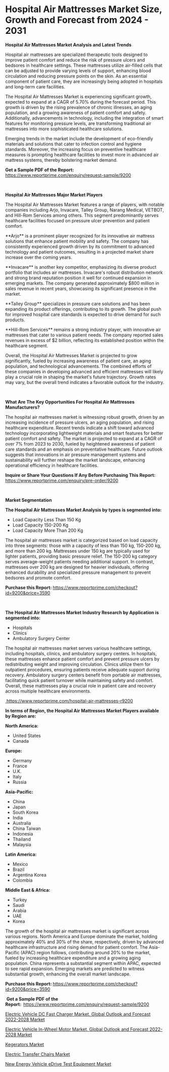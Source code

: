 <p><h1>Hospital Air Mattresses Market Size, Growth and Forecast from 2024 - 2031</h1></p><p><strong>Hospital Air Mattresses Market Analysis and Latest Trends</strong></p>
<p><p>Hospital air mattresses are specialized therapeutic tools designed to improve patient comfort and reduce the risk of pressure ulcers and bedsores in healthcare settings. These mattresses utilize air-filled cells that can be adjusted to provide varying levels of support, enhancing blood circulation and reducing pressure points on the skin. As an essential component of patient care, they are increasingly being adopted in hospitals and long-term care facilities.</p><p>The Hospital Air Mattresses Market is experiencing significant growth, expected to expand at a CAGR of 5.70% during the forecast period. This growth is driven by the rising prevalence of chronic illnesses, an aging population, and a growing awareness of patient comfort and safety. Additionally, advancements in technology, including the integration of smart features for monitoring pressure levels, are transforming traditional air mattresses into more sophisticated healthcare solutions.</p><p>Emerging trends in the market include the development of eco-friendly materials and solutions that cater to infection control and hygiene standards. Moreover, the increasing focus on preventive healthcare measures is prompting healthcare facilities to invest more in advanced air mattress systems, thereby bolstering market demand.</p></p>
<p><strong>Get a Sample PDF of the Report:&nbsp;</strong> <a href="https://www.reportprime.com/enquiry/request-sample/9200">https://www.reportprime.com/enquiry/request-sample/9200</a></p>
<p>&nbsp;</p>
<p><strong>Hospital Air Mattresses Major Market Players</strong></p>
<p><p>The Hospital Air Mattresses Market features a range of players, with notable companies including Arjo, Invacare, Talley Group, Narang Medical, VETBOT, and Hill-Rom Services among others. This segment predominantly serves healthcare facilities focused on pressure ulcer prevention and patient comfort.</p><p>**Arjo** is a prominent player recognized for its innovative air mattress solutions that enhance patient mobility and safety. The company has consistently experienced growth driven by its commitment to advanced technology and patient outcomes, resulting in a projected market share increase over the coming years.</p><p>**Invacare** is another key competitor, emphasizing its diverse product portfolio that includes air mattresses. Invacare's robust distribution network and strong brand reputation position it well for continued expansion in emerging markets. The company generated approximately $800 million in sales revenue in recent years, showcasing its significant presence in the market.</p><p>**Talley Group** specializes in pressure care solutions and has been expanding its product offerings, contributing to its growth. The global push for improved hospital care standards is expected to drive demand for such products.</p><p>**Hill-Rom Services** remains a strong industry player, with innovative air mattresses that cater to various patient needs. The company reported sales revenues in excess of $2 billion, reflecting its established position within the healthcare segment.</p><p>Overall, the Hospital Air Mattresses Market is projected to grow significantly, fueled by increasing awareness of patient care, an aging population, and technological advancements. The combined efforts of these companies in developing advanced and efficient mattresses will likely play a crucial role in shaping the market's future trajectory. Growth rates may vary, but the overall trend indicates a favorable outlook for the industry.</p></p>
<p>&nbsp;</p>
<p><strong>What Are The Key Opportunities For Hospital Air Mattresses Manufacturers?</strong></p>
<p><p>The hospital air mattresses market is witnessing robust growth, driven by an increasing incidence of pressure ulcers, an aging population, and rising healthcare expenditure. Recent trends indicate a shift toward advanced technology incorporating lightweight materials and smart features for better patient comfort and safety. The market is projected to expand at a CAGR of over 7% from 2023 to 2030, fueled by heightened awareness of patient care standards and an emphasis on preventative healthcare. Future outlook suggests that innovations in air pressure management systems and sustainability will further reshape the market landscape, enhancing operational efficiency in healthcare facilities.</p></p>
<p><strong>Inquire or Share Your Questions If Any Before Purchasing This Report:</strong> <a href="https://www.reportprime.com/enquiry/pre-order/9200">https://www.reportprime.com/enquiry/pre-order/9200</a></p>
<p>&nbsp;</p>
<p><strong>Market Segmentation</strong></p>
<p><strong>The Hospital Air Mattresses Market Analysis by types is segmented into:</strong></p>
<p><ul><li>Load Capacity Less Than 150 Kg</li><li>Load Capacity 150-200 Kg</li><li>Load Capacity More Than 200 Kg</li></ul></p>
<p><p>The hospital air mattresses market is categorized based on load capacity into three segments: those with a capacity of less than 150 kg, 150-200 kg, and more than 200 kg. Mattresses under 150 kg are typically used for lighter patients, providing basic pressure relief. The 150-200 kg category serves average-weight patients needing additional support. In contrast, mattresses over 200 kg are designed for heavier individuals, offering enhanced durability and specialized pressure management to prevent bedsores and promote comfort.</p></p>
<p><strong>Purchase this Report:&nbsp;</strong><a href="https://www.reportprime.com/checkout?id=9200&price=3590">https://www.reportprime.com/checkout?id=9200&price=3590</a></p>
<p>&nbsp;</p>
<p><strong>The Hospital Air Mattresses Market Industry Research by Application is segmented into:</strong></p>
<p><ul><li>Hospitals</li><li>Clinics</li><li>Ambulatory Surgery Center</li></ul></p>
<p><p>The hospital air mattresses market serves various healthcare settings, including hospitals, clinics, and ambulatory surgery centers. In hospitals, these mattresses enhance patient comfort and prevent pressure ulcers by redistributing weight and improving circulation. Clinics utilize them for outpatient procedures, ensuring patients receive adequate support during recovery. Ambulatory surgery centers benefit from portable air mattresses, facilitating quick patient turnover while maintaining safety and comfort. Overall, these mattresses play a crucial role in patient care and recovery across multiple healthcare environments.</p></p>
<p><a href="https://www.reportprime.com/hospital-air-mattresses-r9200">&nbsp;https://www.reportprime.com/hospital-air-mattresses-r9200</a></p>
<p><strong>In terms of Region, the Hospital Air Mattresses Market Players available by Region are:</strong></p>
<p>
    <p> <strong> North America: </strong>
        <ul>
            <li>United States</li>
            <li>Canada</li>
        </ul>
        </p> 
    <p> <strong> Europe: </strong>
        <ul>
            <li>Germany</li>
            <li>France</li>
            <li>U.K.</li>
            <li>Italy</li>
            <li>Russia</li>
        </ul>
        </p> 
    <p> <strong> Asia-Pacific: </strong>
        <ul>
            <li>China</li>
            <li>Japan</li>
            <li>South Korea</li>
            <li>India</li>
            <li>Australia</li>
            <li>China Taiwan</li>
            <li>Indonesia</li>
            <li>Thailand</li>
            <li>Malaysia</li>
        </ul>
        </p> 
    <p> <strong> Latin America: </strong>
        <ul>
            <li>Mexico</li>
            <li>Brazil</li>
            <li>Argentina Korea</li>
            <li>Colombia</li>
        </ul>
        </p> 
    <p> <strong> Middle East & Africa: </strong>
        <ul>
            <li>Turkey</li>
            <li>Saudi</li>
            <li>Arabia</li>
            <li>UAE</li>
            <li>Korea</li>
        </ul>
    </p>
    </p>
<p><p>The growth of the hospital air mattresses market is significant across various regions. North America and Europe dominate the market, holding approximately 40% and 30% of the share, respectively, driven by advanced healthcare infrastructure and rising demand for patient comfort. The Asia-Pacific (APAC) region follows, contributing around 20% to the market, fueled by increasing healthcare expenditure and a growing aging population. China represents a substantial segment within APAC, expected to see rapid expansion. Emerging markets are predicted to witness substantial growth, enhancing the overall market landscape.</p></p>
<p><strong>Purchase this Report: </strong><a href="https://www.reportprime.com/checkout?id=9200&price=3590">https://www.reportprime.com/checkout?id=9200&price=3590</a></p>
<p>&nbsp;<strong>Get a Sample PDF of the Report:&nbsp;&nbsp;</strong><a href="https://www.reportprime.com/enquiry/request-sample/9200">https://www.reportprime.com/enquiry/request-sample/9200</a></p>
<p><strong></strong></p>
<p><p><a href="https://medium.com/@madw10245644/the-electric-vehicle-dc-fast-charger-market-global-outlook-and-forecast-2022-2028-market-1d335286d2b9?postPublishedType=initial">Electric Vehicle DC Fast Charger Market, Global Outlook and Forecast 2022-2028 Market</a></p><p><a href="https://medium.com/@madw10245644/the-electric-vehicle-in-wheel-motor-market-global-outlook-and-forecast-2022-2028-market-industry-d78d941aa668">Electric Vehicle In-Wheel Motor Market, Global Outlook and Forecast 2022-2028 Market</a></p><p><a href="https://www.linkedin.com/pulse/navigating-global-kegerators-market-from-trends-strategy-a7nze?trackingId=PkC76qqlSyyNIv7k9631bQ%3D%3D">Kegerators Market</a></p><p><a href="https://github.com/mharielmesa/Market-Research-Report-List-4/blob/main/electric-transfer-chairs-market.md">Electric Transfer Chairs Market</a></p><p><a href="https://issuu.com/reportprime-2/docs/new-energy-vehicle-edrive-test-equi_ad8da8f57d2cfd">New Energy Vehicle eDrive Test Equipment Market</a></p></p>